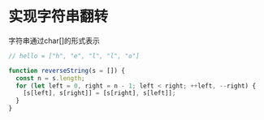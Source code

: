 # 实现字符串翻转

字符串通过char[]的形式表示

```javascript
// hello = ["h", "e", "l", "l", "o"]

function reverseString(s = []) {
  const n = s.length;
  for (let left = 0, right = n - 1; left < right; ++left, --right) {
    [s[left], s[right]] = [s[right], s[left]];
  }
}
```